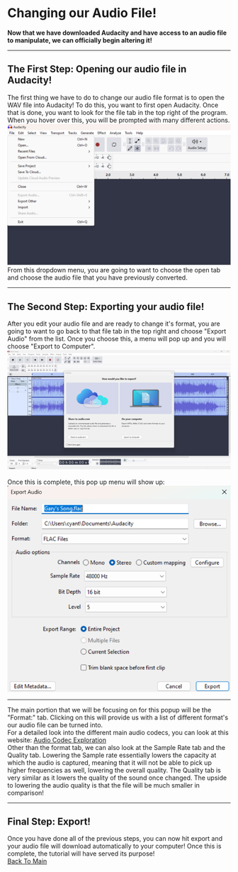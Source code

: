 # Changing our Audio File!
**Now that we have downloaded Audacity and have access to an audio file to manipulate, we can officially begin altering it!**
***
## The First Step: Opening our audio file in Audacity!
The first thing we have to do to change our audio file format is to open the WAV file into Audacity!
To do this, you want to first open Audacity. Once that is done, you want to look for the file tab in the top right of the program. When you hover over this, you will be prompted with many different actions. 
![](https://github.com/CanaanYantis/Digital_Systems_Final/blob/main/Screenshot%202024-12-09%20185607.png)
<br>
From this dropdown menu, you are going to want to choose the open tab and choose the audio file that you have previously converted.
***
## The Second Step: Exporting your audio file!
After you edit your audio file and are ready to change it's format, you are going to want to go back to that file tab in the top right and choose "Export Audio" from the list. Once you choose this, a menu will pop up and you will choose "Export to Computer".<br>
![](https://github.com/CanaanYantis/Digital_Systems_Final/blob/main/Screenshot%202024-12-09%20192953.png)
<br>
<br>
Once this is complete, this pop up menu will show up:
<br>
![](https://github.com/CanaanYantis/Digital_Systems_Final/blob/main/Screenshot%202024-12-09%20193312.png)
<br>
***
The main portion that we will be focusing on for this popup will be the "Format:" tab. Clicking on this will provide us with a list of different format's our audio file can be turned into. <br>
For a detailed look into the different main audio codecs, you can look at this website: [Audio Codec Exploration](https://sites.google.com/view/digitalsystemmidterm/home)<br>
Other than the format tab, we can also look at the Sample Rate tab and the Quality tab. Lowering the Sample rate essentially lowers the capacity at which the audio is captured, meaning that it will not be able to pick up higher frequencies as well, lowering the overall quality. The Quality tab is very similar as it lowers the quality of the sound once changed. The upside to lowering the audio quality is that the file will be much smaller in comparison!<br>
***
## Final Step: Export!
Once you have done all of the previous steps, you can now hit export and your audio file will download automatically to your computer! Once this is complete, the tutorial will have served its purpose!
<br>
[Back To Main](https://github.com/CanaanYantis/Digital_Systems_Final/blob/main/README.md)
